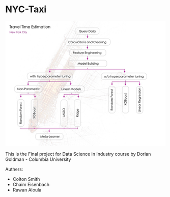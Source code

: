 # NYC-Taxi
 
 ![](https://github.com/RawanAloula/NYC-Taxi/blob/master/Overview.jpeg)


This is the Final project for Data Science in Industry course by Dorian Goldman - Columbia University

Authers:
 - Colton Smith 
 - Chaim Eisenbach 
 - Rawan Aloula
